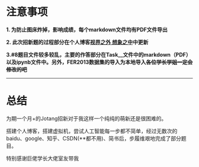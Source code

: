 # 注意事项

**1. 为防止图床炸掉，影响成绩，每个markdown文件均有PDF文件导出**

**2. 此次招新题的过程部分在个人博客[视界之外 想象之中](https://nanqin555.github.io/)中更新**

**3.#8题目文件较多较乱，主要的作答部分在Task__文件中的markdown（PDF）以及ipynb文件中。另外，FER2013数据集的导入为本地导入~~各位学长学姐一定会修改的吧~~**

---

# 总结

为期一个月+的Jotang招新对于我这样一个纯纯的萌新还是很困难的。

搭建个人博客，搭建虚拟机，尝试人工智能每一步都不简单，经过无数次的baidu、google、知乎、CSDN(**都不用)、简书后，步履维艰地完成了部分题目。

特别感谢巨佬学长大佬室友带我